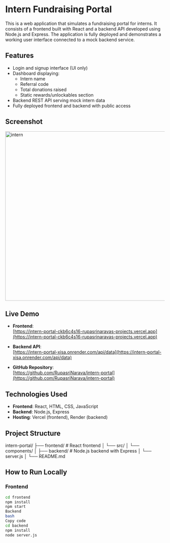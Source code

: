 # Intern Fundraising Portal

This is a web application that simulates a fundraising portal for interns. It consists of a frontend built with React and a backend API developed using Node.js and Express. The application is fully deployed and demonstrates a working user interface connected to a mock backend service.

## Features

- Login and signup interface (UI only)
- Dashboard displaying:
  - Intern name
  - Referral code
  - Total donations raised
  - Static rewards/unlockables section
- Backend REST API serving mock intern data
- Fully deployed frontend and backend with public access

## Screenshot

<img width="603" height="533" alt="intern" src="https://github.com/user-attachments/assets/e4cd5e0e-6015-40e2-888e-ed0b742b6cfa" />

## Live Demo

- **Frontend**:  
  [https://intern-portal-ckb6c4s16-rupasrinaravas-projects.vercel.app](https://intern-portal-ckb6c4s16-rupasrinaravas-projects.vercel.app)

- **Backend API**:  
  [https://intern-portal-xisa.onrender.com/api/data](https://intern-portal-xisa.onrender.com/api/data)

- **GitHub Repository**:  
  [https://github.com/RupasriNarava/intern-portal](https://github.com/RupasriNarava/intern-portal)

## Technologies Used

- **Frontend**: React, HTML, CSS, JavaScript
- **Backend**: Node.js, Express
- **Hosting**: Vercel (frontend), Render (backend)

## Project Structure

intern-portal/
├── frontend/ # React frontend
│ └── src/
│ └── components/
│
├── backend/ # Node.js backend with Express
│ └── server.js
│
└── README.md


## How to Run Locally

### Frontend
```bash
cd frontend
npm install
npm start
Backend
bash
Copy code
cd backend
npm install
node server.js
